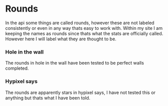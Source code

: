 # Rounds
In the api some things are called rounds, however these are not labeled consistently or even in any way thats easy to work with. Within my site I am keeping the names as rounds since thats what the stats are officially called. However here I will label what they are thought to be.

### Hole in the wall
The rounds in hole in the wall have been tested to be perfect walls completed.

### Hypixel says
The rounds are apparently stars in hypixel says, I have not tested this or anything but thats what I have been told.